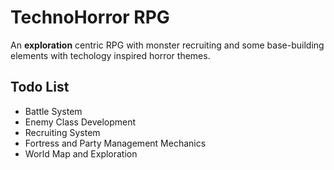# TechnoHorror RPG 

An **exploration** centric RPG with monster recruiting and some base-building elements with techology inspired horror themes. 

## Todo List

* Battle System
* Enemy Class Development
* Recruiting System
* Fortress and Party Management Mechanics
* World Map and Exploration


